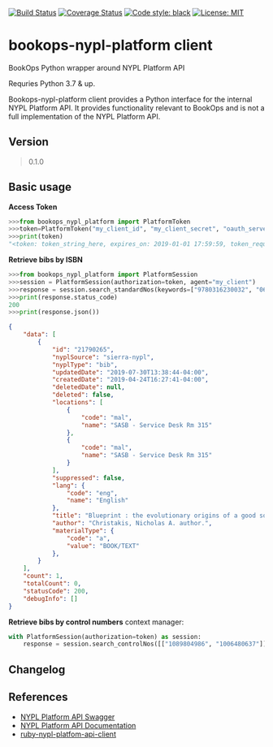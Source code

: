 [![Build Status](https://travis-ci.com/BookOps-CAT/bookops-nypl-platform.svg?branch=master)](https://travis-ci.com/BookOps-CAT/bookops-nypl-platform) [![Coverage Status](https://coveralls.io/repos/github/BookOps-CAT/bookops-nypl-platform/badge.svg?branch=master)](https://coveralls.io/github/BookOps-CAT/bookops-nypl-platform?branch=master) [![Code style: black](https://img.shields.io/badge/code%20style-black-000000.svg)](https://github.com/psf/black) [![License: MIT](https://img.shields.io/badge/License-MIT-yellow.svg)](https://opensource.org/licenses/MIT)

# bookops-nypl-platform client
BookOps Python wrapper around NYPL Platform API

Requries Python 3.7 & up.


Bookops-nypl-platform client provides a Python interface for the internal NYPL Platform API.
It provides functionality relevant to BookOps and is not a full implementation of the NYPL Platform API.

## Version

> 0.1.0

## Basic usage
**Access Token**

```python
>>>from bookops_nypl_platform import PlatformToken
>>>token=PlatformToken("my_client_id", "my_client_secret", "oauth_server")
>>>print(token)
"<token: token_string_here, expires_on: 2019-01-01 17:59:59, token_request_response: {'access_token': 'token_string_here', 'expires_in': 3600, 'token_type': 'Bearer', 'scope': 'scopes_here', 'id_token': 'token_string_here'}>"
```

**Retrieve bibs by ISBN**
```python
>>>from bookops_nypl_platform import PlatformSession
>>>session = PlatformSession(authorization=token, agent="my_client")
>>>response = session.search_standardNos(keywords=["9780316230032", "0674976002"])
>>>print(response.status_code)
200
>>>print(response.json()) 
```
```json
{
    "data": [
        {
            "id": "21790265",
            "nyplSource": "sierra-nypl",
            "nyplType": "bib",
            "updatedDate": "2019-07-30T13:38:44-04:00",
            "createdDate": "2019-04-24T16:27:41-04:00",
            "deletedDate": null,
            "deleted": false,
            "locations": [
                {
                    "code": "mal",
                    "name": "SASB - Service Desk Rm 315"
                },
                {
                    "code": "mal",
                    "name": "SASB - Service Desk Rm 315"
                }
            ],
            "suppressed": false,
            "lang": {
                "code": "eng",
                "name": "English"
            },
            "title": "Blueprint : the evolutionary origins of a good society",
            "author": "Christakis, Nicholas A. author.",
            "materialType": {
                "code": "a",
                "value": "BOOK/TEXT"
            },        
        }
    ],
    "count": 1,
    "totalCount": 0,
    "statusCode": 200,
    "debugInfo": []
}
```

**Retrieve bibs by control numbers** 
context manager:
```python
with PlatformSession(authorization=token) as session:
    response = session.search_controlNos([["1089804986", "1006480637"]])
```

## Changelog


## References
+ [NYPL Platform API Swagger](https://platformdocs.nypl.org/)
+ [NYPL Platform API Documentation](https://docs.google.com/document/d/1p3q9OT9latXqON20WDh4CNPxIShUunfGgqT163r-Caw/edit?usp=sharing)
+ [ruby-nypl-platfom-api-client](https://github.com/NYPL/ruby-nypl-platform-api-client)
